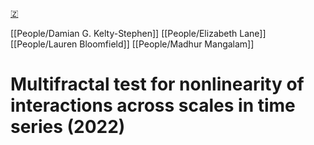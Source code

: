[🇿](zotero://select/library/items/RM6QGLCC)

[[People/Damian G. Kelty-Stephen]] [[People/Elizabeth Lane]] [[People/Lauren Bloomfield]] [[People/Madhur Mangalam]] 
# Multifractal test for nonlinearity of interactions across scales in time series (2022)

